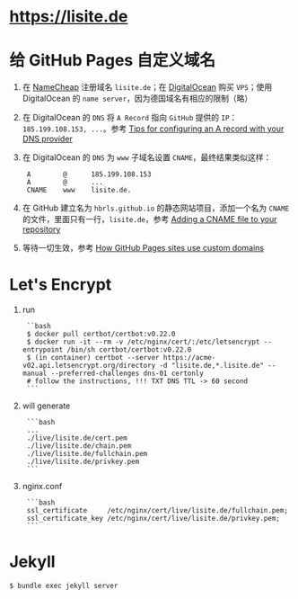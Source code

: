 # https://lisite.de

# 给 GitHub Pages 自定义域名

1. 在 [NameCheap](https://www.namecheap.com/) 注册域名 `lisite.de`；在 [DigitalOcean](https://www.digitalocean.com/) 购买 `VPS`；使用 DigitalOcean 的 `name server`，因为德国域名有相应的限制（略）

2. 在 DigitalOcean 的 `DNS` 将 `A Record` 指向 `GitHub` 提供的 `IP`：`185.199.108.153, ...`。参考 [Tips for configuring an A record with your DNS provider](https://help.github.com/articles/tips-for-configuring-an-a-record-with-your-dns-provider/)

3. 在 DigitalOcean 的 `DNS` 为 `www` 子域名设置 `CNAME`，最终结果类似这样：

        A        @      185.199.108.153
        A        @      ...
        CNAME    www    lisite.de.

4. 在 GitHub 建立名为 `hbrls.github.io` 的静态网站项目，添加一个名为 `CNAME` 的文件，里面只有一行，`lisite.de`，参考 [Adding a CNAME file to your repository](https://help.github.com/articles/adding-a-cname-file-to-your-repository/)

5. 等待一切生效，参考 [How GitHub Pages sites use custom domains](https://help.github.com/articles/about-custom-domains-for-github-pages-sites/#how-github-pages-sites-use-custom-domains)

# Let's Encrypt

1. run 

        ``bash
        $ docker pull certbot/certbot:v0.22.0
        $ docker run -it --rm -v /etc/nginx/cert/:/etc/letsencrypt --entrypoint /bin/sh certbot/certbot:v0.22.0
        $ (in container) certbot --server https://acme-v02.api.letsencrypt.org/directory -d "lisite.de,*.lisite.de" --manual --preferred-challenges dns-01 certonly
        # follow the instructions, !!! TXT DNS TTL -> 60 second 
        ```
2. will generate

        ```bash
        ...    
        ./live/lisite.de/cert.pem
        ./live/lisite.de/chain.pem
        ./live/lisite.de/fullchain.pem
        ./live/lisite.de/privkey.pem
        ```

3. nginx.conf

        ```bash
        ssl_certificate     /etc/nginx/cert/live/lisite.de/fullchain.pem;
        ssl_certificate_key /etc/nginx/cert/live/lisite.de/privkey.pem;
        ```

# Jekyll

```bash
$ bundle exec jekyll server
```
